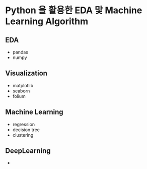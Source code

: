 # Python 을 활용한 EDA 맟 Machine Learning Algorithm

## EDA
- pandas
- numpy

## Visualization
- matplotlib
- seaborn
- folium

## Machine Learning
- regression
- decision tree
- clustering

## DeepLearning
- 
